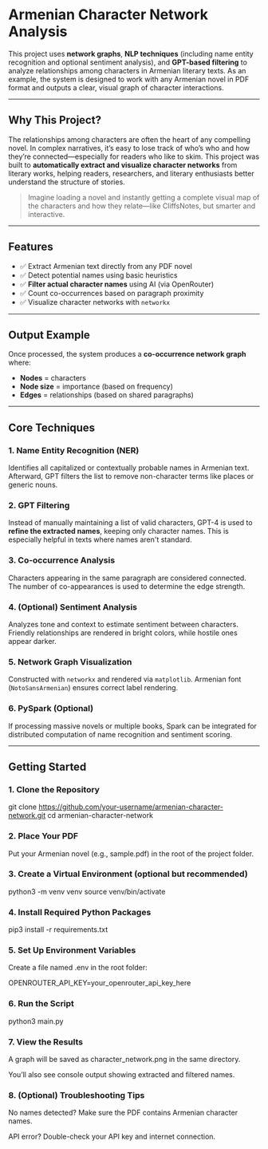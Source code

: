 # Armenian Character Network Analysis

This project uses **network graphs**, **NLP techniques** (including name entity recognition and optional sentiment analysis), and **GPT-based filtering** to analyze relationships among characters in Armenian literary texts. As an example, the system is designed to work with any Armenian novel in PDF format and outputs a clear, visual graph of character interactions.

---

## Why This Project?

The relationships among characters are often the heart of any compelling novel. In complex narratives, it’s easy to lose track of who’s who and how they’re connected—especially for readers who like to skim. This project was built to **automatically extract and visualize character networks** from literary works, helping readers, researchers, and literary enthusiasts better understand the structure of stories.

> Imagine loading a novel and instantly getting a complete visual map of the characters and how they relate—like CliffsNotes, but smarter and interactive.

---

## Features

- ✅ Extract Armenian text directly from any PDF novel
- ✅ Detect potential names using basic heuristics
- ✅ **Filter actual character names** using AI (via OpenRouter)
- ✅ Count co-occurrences based on paragraph proximity
- ✅ Visualize character networks with `networkx`

---

## Output Example

Once processed, the system produces a **co-occurrence network graph** where:

- **Nodes** = characters
- **Node size** = importance (based on frequency)
- **Edges** = relationships (based on shared paragraphs)

---

## Core Techniques

### 1. Name Entity Recognition (NER)
Identifies all capitalized or contextually probable names in Armenian text. Afterward, GPT filters the list to remove non-character terms like places or generic nouns.

### 2. GPT Filtering
Instead of manually maintaining a list of valid characters, GPT-4 is used to **refine the extracted names**, keeping only character names. This is especially helpful in texts where names aren't standard.

### 3. Co-occurrence Analysis
Characters appearing in the same paragraph are considered connected. The number of co-appearances is used to determine the edge strength.

### 4. (Optional) Sentiment Analysis
Analyzes tone and context to estimate sentiment between characters. Friendly relationships are rendered in bright colors, while hostile ones appear darker.

### 5. Network Graph Visualization
Constructed with `networkx` and rendered via `matplotlib`. Armenian font (`NotoSansArmenian`) ensures correct label rendering.

### 6. PySpark (Optional)
If processing massive novels or multiple books, Spark can be integrated for distributed computation of name recognition and sentiment scoring.

---

## Getting Started

### 1. Clone the Repository

git clone https://github.com/your-username/armenian-character-network.git
cd armenian-character-network


### 2. Place Your PDF

Put your Armenian novel (e.g., sample.pdf) in the root of the project folder.

### 3. Create a Virtual Environment (optional but recommended)

python3 -m venv venv
source venv/bin/activate


### 4. Install Required Python Packages

pip3 install -r requirements.txt

### 5. Set Up Environment Variables

Create a file named .env in the root folder:

OPENROUTER_API_KEY=your_openrouter_api_key_here

### 6. Run the Script

python3 main.py


### 7. View the Results
A graph will be saved as character_network.png in the same directory.

You’ll also see console output showing extracted and filtered names.

### 8. (Optional) Troubleshooting Tips
No names detected? Make sure the PDF contains Armenian character names.

API error? Double-check your API key and internet connection.



